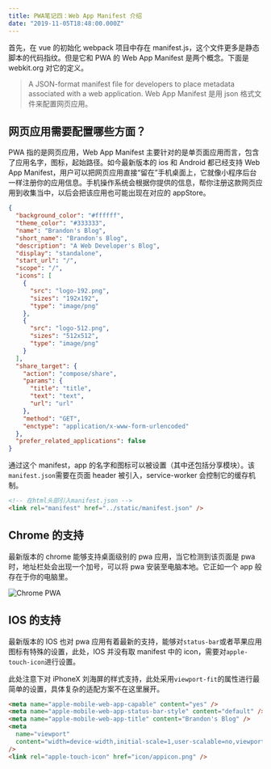 ```yaml
---
title: PWA笔记四：Web App Manifest 介绍
date: "2019-11-05T18:48:00.000Z"
---
```


首先，在 vue 的初始化 webpack 项目中存在 manifest.js，这个文件更多是静态脚本的代码指纹。但是它和 PWA 的 Web App Manifest 是两个概念。下面是 webkit.org 对它的定义。

> A JSON-format manifest file for developers to place metadata associated with a web application.
> Web App Manifest 是用 json 格式文件来配置网页应用。

## 网页应用需要配置哪些方面？

PWA 指的是网页应用，Web App Manifest 主要针对的是单页面应用而言，包含了应用名字，图标，起始路径。如今最新版本的 ios 和 Android 都已经支持 Web App Manifest，用户可以把网页应用直接“留在”手机桌面上，它就像小程序后台一样注册你的应用信息。手机操作系统会根据你提供的信息，帮你注册这款网页应用到收集当中，以后会把该应用也可能出现在对应的 appStore。

```json
{
  "background_color": "#ffffff",
  "theme_color": "#333333",
  "name": "Brandon's Blog",
  "short_name": "Brandon's Blog",
  "description": "A Web Developer's Blog",
  "display": "standalone",
  "start_url": "/",
  "scope": "/",
  "icons": [
    {
      "src": "logo-192.png",
      "sizes": "192x192",
      "type": "image/png"
    },
    {
      "src": "logo-512.png",
      "sizes": "512x512",
      "type": "image/png"
    }
  ],
  "share_target": {
    "action": "compose/share",
    "params": {
      "title": "title",
      "text": "text",
      "url": "url"
    },
    "method": "GET",
    "enctype": "application/x-www-form-urlencoded"
  },
  "prefer_related_applications": false
}
```

通过这个 manifest，app 的名字和图标可以被设置（其中还包括分享模块）。该`manifest.json`需要在页面 header 被引入，service-worker 会控制它的缓存机制。

```html
<!-- 在html头部引入manifest.json -->
<link rel="manifest" href="../static/manifest.json" />
```

## Chrome 的支持

最新版本的 chrome 能够支持桌面级别的 pwa 应用，当它检测到该页面是 pwa 时，地址栏处会出现一个加号，可以将 pwa 安装至电脑本地。它正如一个 app 般存在于你的电脑里。

![Chrome PWA](/img/chrome_pwa.png)

## IOS 的支持

最新版本的 IOS 也对 pwa 应用有着最新的支持，能够对`status-bar`或者苹果应用图标有特殊的设置，此处，IOS 并没有取 manifest 中的 icon，需要对`apple-touch-icon`进行设置。

此处注意下对 iPhoneX 刘海屏的样式支持，此处采用`viewport-fit`的属性进行最简单的设置，具体复杂的适配方案不在这里展开。

```html
<meta name="apple-mobile-web-app-capable" content="yes" />
<meta name="apple-mobile-web-app-status-bar-style" content="default" />
<meta name="apple-mobile-web-app-title" content="Brandon's Blog" />
<meta
  name="viewport"
  content="width=device-width,initial-scale=1,user-scalable=no,viewport-fit=contain"
/>
<link rel="apple-touch-icon" href="icon/appicon.png" />
```
